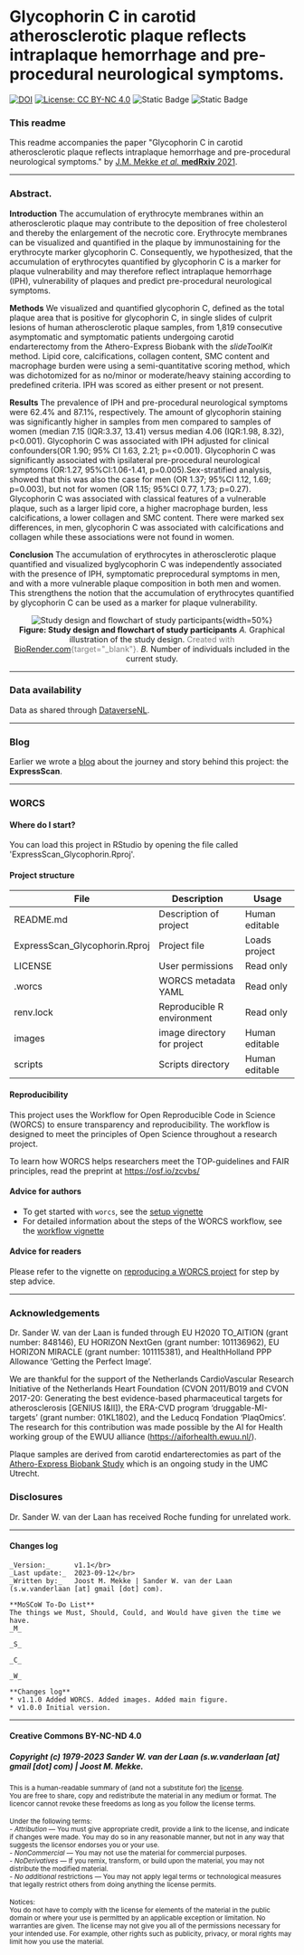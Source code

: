 Glycophorin C in carotid atherosclerotic plaque reflects intraplaque hemorrhage and pre-procedural neurological symptoms.
===========================================================

[![DOI](https://zenodo.org/badge/386686370.svg)](https://zenodo.org/badge/latestdoi/386686370) [![License: CC BY-NC 4.0](https://img.shields.io/badge/License-CC_BY--NC_4.0-lightgrey.svg)](https://creativecommons.org/licenses/by-nc/4.0/) ![Static Badge](https://img.shields.io/badge/r-script-brightgreen?logo=r&link=https%3A%2F%2Fwww.r-project.org) ![Static Badge](https://img.shields.io/badge/dataverse-blue?logo=dataverse&labelColor=595A5C&color=1290D9&link=https%3A%2F%2Fdoi.org%2F10.34894%2F08TUBV)


### This readme
This readme accompanies the paper "Glycophorin C in carotid atherosclerotic plaque reflects intraplaque hemorrhage and pre-procedural neurological symptoms." by [J.M. Mekke _et al._ **medRxiv** 2021](https://doi.org/10.1101/2021.07.15.21260570). 

--------------

### Abstract.

**Introduction** The accumulation of erythrocyte membranes within an atherosclerotic plaque may contribute to the deposition of free cholesterol and thereby the enlargement of the necrotic core. Erythrocyte membranes can be visualized and quantified in the plaque by immunostaining for the erythrocyte marker glycophorin C. Consequently, we hypothesized, that the accumulation of erythrocytes quantified by glycophorin C is a marker for plaque vulnerability and may therefore reflect intraplaque hemorrhage (IPH), vulnerability of plaques and predict pre-procedural neurological symptoms.

**Methods** We visualized and quantified glycophorin C, defined as the total plaque area that is positive for glycophorin C, in single slides of culprit lesions of human atherosclerotic plaque samples, from 1,819 consecutive asymptomatic and symptomatic patients undergoing carotid endarterectomy from the Athero-Express Biobank with the _slideToolKit_ method. Lipid core, calcifications, collagen content, SMC content and macrophage burden were using a semi-quantitative scoring method, which was dichotomized for as no/minor or moderate/heavy staining according to predefined criteria. IPH was scored as either present or not present. 

**Results** The prevalence of IPH and pre-procedural neurological symptoms were 62.4% and 87.1%, respectively. The amount of glycophorin staining was significantly higher in samples from men compared to samples of women (median 7.15 (IQR:3.37, 13.41) versus median 4.06 (IQR:1.98, 8.32), p<0.001). Glycophorin C was associated with IPH adjusted for clinical confounders(OR 1.90; 95% CI 1.63, 2.21; p=<0.001). Glycophorin C was significantly associated with ipsilateral pre-procedural neurological symptoms (OR:1.27, 95%CI:1.06-1.41, p=0.005).Sex-stratified analysis, showed that this was also the case for  men (OR 1.37; 95%CI 1.12, 1.69; p=0.003), but not for women (OR 1.15; 95%CI 0.77, 1.73; p=0.27). Glycophorin C was associated with classical features of a vulnerable plaque, such as a larger lipid core, a higher macrophage burden, less calcifications, a lower collagen and SMC content. There were marked sex differences, in men, glycophorin C was associated with calcifications and collagen while these associations were not found in women.

**Conclusion** The accumulation of erythrocytes in atherosclerotic plaque quantified and visualized byglycophorin C was independently associated with the presence of IPH, symptomatic preprocedural symptoms in men, and with a more vulnerable plaque composition in both men and women. This strengthens the notion that the accumulation of erythrocytes quantified by glycophorin C can be used as a marker for plaque vulnerability.

<center>

![Study design and flowchart of study participants](figures/main_figure.png){width=50%}</br>
**Figure: Study design and flowchart of study participants** _A._ Graphical illustration of the study design. <span style="color:grey">Created with [BioRender.com](https://www.biorender.com){target="_blank"}.</span> _B._ Number of individuals included in the current study.

</center>

--------------

### Data availability
Data as shared through [DataverseNL](https://doi.org/10.34894/08TUBV).

--------------

### Blog

Earlier we wrote a [blog](https://www.vanderlaanscience.nl/posts/a-story-about-expressscan) about the journey and story behind this project: the **ExpressScan**.

--------------

### WORCS

#### Where do I start?

You can load this project in RStudio by opening the file called 'ExpressScan_Glycophorin.Rproj'.

#### Project structure

<!--  You can add rows to this table, using "|" to separate columns.         -->
File                                    | Description                          | Usage         
--------------------------------------- | ------------------------------------ | --------------
README.md                               | Description of project               | Human editable
ExpressScan_Glycophorin.Rproj                       | Project file                         | Loads project
LICENSE                                 | User permissions                     | Read only
.worcs                                  | WORCS metadata YAML                  | Read only
renv.lock                               | Reproducible R environment           | Read only
images                                  | image directory for project          | Human editable
scripts                                 | Scripts directory                    | Human editable

<!--  You can consider adding the following to this file:                    -->
<!--  * A citation reference for your project                                -->
<!--  * Contact information for questions/comments                           -->
<!--  * How people can offer to contribute to the project                    -->
<!--  * A contributor code of conduct, https://www.contributor-covenant.org/ -->

#### Reproducibility

This project uses the Workflow for Open Reproducible Code in Science (WORCS) to
ensure transparency and reproducibility. The workflow is designed to meet the
principles of Open Science throughout a research project. 

To learn how WORCS helps researchers meet the TOP-guidelines and FAIR principles,
read the preprint at https://osf.io/zcvbs/

#### Advice for authors

* To get started with `worcs`, see the [setup vignette](https://cjvanlissa.github.io/worcs/articles/setup.html)
* For detailed information about the steps of the WORCS workflow, see the [workflow vignette](https://cjvanlissa.github.io/worcs/articles/workflow.html)

#### Advice for readers

Please refer to the vignette on [reproducing a WORCS project]() for step by step advice.
<!-- If your project deviates from the steps outlined in the vignette on     -->
<!-- reproducing a WORCS project, please provide your own advice for         -->
<!-- readers here.                                                           -->

--------------

### Acknowledgements
Dr. Sander W. van der Laan is funded through EU H2020 TO_AITION (grant number: 848146), EU HORIZON NextGen (grant number: 101136962), EU HORIZON MIRACLE (grant number: 101115381), and HealthHolland PPP Allowance ‘Getting the Perfect Image’.

We are thankful for the support of the Netherlands CardioVascular Research Initiative of the Netherlands Heart Foundation (CVON 2011/B019 and CVON 2017-20: Generating the best evidence-based pharmaceutical targets for atherosclerosis [GENIUS I&II]), the ERA-CVD program ‘druggable-MI-targets’ (grant number: 01KL1802), and the Leducq Fondation ‘PlaqOmics’. The research for this contribution was made possible by the AI for Health working group of the EWUU alliance (https://aiforhealth.ewuu.nl/).

Plaque samples are derived from carotid endarterectomies as part of the [Athero-Express Biobank Study](https://pubmed.ncbi.nlm.nih.gov/15678794/) which is an ongoing study in the UMC Utrecht.

### Disclosures
Dr. Sander W. van der Laan has received Roche funding for unrelated work.

--------------

#### Changes log
    
    _Version:_      v1.1</br>
    _Last update:_  2023-09-12</br>
    _Written by:_   Joost M. Mekke | Sander W. van der Laan (s.w.vanderlaan [at] gmail [dot] com).
    
    **MoSCoW To-Do List**
    The things we Must, Should, Could, and Would have given the time we have.
    _M_

    _S_

    _C_

    _W_

    **Changes log**
    * v1.1.0 Added WORCS. Added images. Added main figure. 
    * v1.0.0 Initial version. 

--------------

#### Creative Commons BY-NC-ND 4.0
##### Copyright (c) 1979-2023 Sander W. van der Laan (s.w.vanderlaan [at] gmail [dot] com) | Joost M. Mekke.

<sup>This is a human-readable summary of (and not a substitute for) the [license](LICENSE). </sup>
</br>
<sup>You are free to share, copy and redistribute the material in any medium or format. The licencor cannot revoke these freedoms as long as you follow the license terms.</br></sup>
</br>
<sup>Under the following terms: </br></sup>
<sup><em>- Attribution</em> — You must give appropriate credit, provide a link to the license, and indicate if changes were made. You may do so in any reasonable manner, but not in any way that suggests the licensor endorses you or your use.</br></sup>
<sup><em>- NonCommercial</em> — You may not use the material for commercial purposes.</br></sup>
<sup><em>- NoDerivatives</em> — If you remix, transform, or build upon the material, you may not distribute the modified material.</br></sup>
<sup><em>- No additional</em> restrictions — You may not apply legal terms or technological measures that legally restrict others from doing anything the license permits.</br></sup>
</br></sup>
<sup>Notices: </br></sup>
<sup>You do not have to comply with the license for elements of the material in the public domain or where your use is permitted by an applicable exception or limitation.
No warranties are given. The license may not give you all of the permissions necessary for your intended use. For example, other rights such as publicity, privacy, or moral rights may limit how you use the material.</sup>
